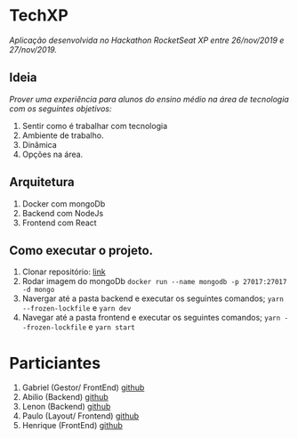 # TechXP
*Aplicação desenvolvida no Hackathon RocketSeat XP entre 26/nov/2019 e 27/nov/2019.*

## Ideia
*Prover uma experiência para alunos do ensino médio na área de tecnologia com os seguintes objetivos:*

1. Sentir como é trabalhar com tecnologia
2. Ambiente de trabalho.
3. Dinâmica
4. Opções na área.

## Arquitetura
1. Docker com mongoDb
2. Backend com NodeJs
3. Frontend com React

## Como executar o projeto.
1. Clonar repositório: [link](https://github.com/gabgraca/hackathonrsxp.git)
2. Rodar imagem do mongoDb `docker run --name mongodb -p 27017:27017 -d mongo`
3. Navergar até a pasta backend e executar os seguintes comandos; `yarn --frozen-lockfile` e `yarn dev`
4. Navegar até a pasta frontend e executar os seguintes comandos; `yarn --frozen-lockfile` e `yarn start`

# Particiantes
1. Gabriel (Gestor/ FrontEnd) [github](https://github.com/gabgraca)
2. Abilio (Backend) [github](https://github.com/abiliocoelho)
3. Lenon (Backend) [github](https://github.com/Leonel15)
4. Paulo (Layout/ Frontend) [github](https://github.com/PCzampieri)
5. Henrique (FrontEnd) [github](https://github.com/hnrqsss)
